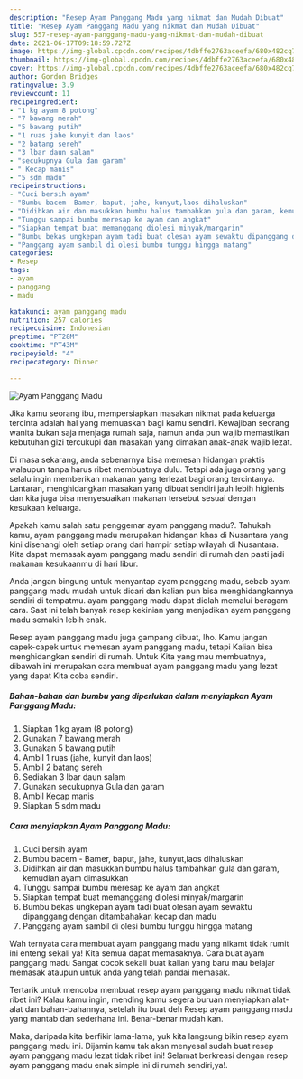 ```yaml
---
description: "Resep Ayam Panggang Madu yang nikmat dan Mudah Dibuat"
title: "Resep Ayam Panggang Madu yang nikmat dan Mudah Dibuat"
slug: 557-resep-ayam-panggang-madu-yang-nikmat-dan-mudah-dibuat
date: 2021-06-17T09:18:59.727Z
image: https://img-global.cpcdn.com/recipes/4dbffe2763aceefa/680x482cq70/ayam-panggang-madu-foto-resep-utama.jpg
thumbnail: https://img-global.cpcdn.com/recipes/4dbffe2763aceefa/680x482cq70/ayam-panggang-madu-foto-resep-utama.jpg
cover: https://img-global.cpcdn.com/recipes/4dbffe2763aceefa/680x482cq70/ayam-panggang-madu-foto-resep-utama.jpg
author: Gordon Bridges
ratingvalue: 3.9
reviewcount: 11
recipeingredient:
- "1 kg ayam 8 potong"
- "7 bawang merah"
- "5 bawang putih"
- "1 ruas jahe kunyit dan laos"
- "2 batang sereh"
- "3 lbar daun salam"
- "secukupnya Gula dan garam"
- " Kecap manis"
- "5 sdm madu"
recipeinstructions:
- "Cuci bersih ayam"
- "Bumbu bacem  Bamer, baput, jahe, kunyut,laos dihaluskan"
- "Didihkan air dan masukkan bumbu halus tambahkan gula dan garam, kemudian ayam dimasukkan"
- "Tunggu sampai bumbu meresap ke ayam dan angkat"
- "Siapkan tempat buat memanggang diolesi minyak/margarin"
- "Bumbu bekas ungkepan ayam tadi buat olesan ayam sewaktu dipanggang dengan ditambahakan kecap dan madu"
- "Panggang ayam sambil di olesi bumbu tunggu hingga matang"
categories:
- Resep
tags:
- ayam
- panggang
- madu

katakunci: ayam panggang madu 
nutrition: 257 calories
recipecuisine: Indonesian
preptime: "PT28M"
cooktime: "PT43M"
recipeyield: "4"
recipecategory: Dinner

---
```



![Ayam Panggang Madu](https://img-global.cpcdn.com/recipes/4dbffe2763aceefa/680x482cq70/ayam-panggang-madu-foto-resep-utama.jpg)

Jika kamu seorang ibu, mempersiapkan masakan nikmat pada keluarga tercinta adalah hal yang memuaskan bagi kamu sendiri. Kewajiban seorang  wanita bukan saja menjaga rumah saja, namun anda pun wajib memastikan kebutuhan gizi tercukupi dan masakan yang dimakan anak-anak wajib lezat.

Di masa  sekarang, anda sebenarnya bisa memesan hidangan praktis walaupun tanpa harus ribet membuatnya dulu. Tetapi ada juga orang yang selalu ingin memberikan makanan yang terlezat bagi orang tercintanya. Lantaran, menghidangkan masakan yang dibuat sendiri jauh lebih higienis dan kita juga bisa menyesuaikan makanan tersebut sesuai dengan kesukaan keluarga. 



Apakah kamu salah satu penggemar ayam panggang madu?. Tahukah kamu, ayam panggang madu merupakan hidangan khas di Nusantara yang kini disenangi oleh setiap orang dari hampir setiap wilayah di Nusantara. Kita dapat memasak ayam panggang madu sendiri di rumah dan pasti jadi makanan kesukaanmu di hari libur.

Anda jangan bingung untuk menyantap ayam panggang madu, sebab ayam panggang madu mudah untuk dicari dan kalian pun bisa menghidangkannya sendiri di tempatmu. ayam panggang madu dapat diolah memalui beragam cara. Saat ini telah banyak resep kekinian yang menjadikan ayam panggang madu semakin lebih enak.

Resep ayam panggang madu juga gampang dibuat, lho. Kamu jangan capek-capek untuk memesan ayam panggang madu, tetapi Kalian bisa menghidangkan sendiri di rumah. Untuk Kita yang mau membuatnya, dibawah ini merupakan cara membuat ayam panggang madu yang lezat yang dapat Kita coba sendiri.

<!--inarticleads1-->

##### Bahan-bahan dan bumbu yang diperlukan dalam menyiapkan Ayam Panggang Madu:

1. Siapkan 1 kg ayam (8 potong)
1. Gunakan 7 bawang merah
1. Gunakan 5 bawang putih
1. Ambil 1 ruas (jahe, kunyit dan laos)
1. Ambil 2 batang sereh
1. Sediakan 3 lbar daun salam
1. Gunakan secukupnya Gula dan garam
1. Ambil  Kecap manis
1. Siapkan 5 sdm madu




<!--inarticleads2-->

##### Cara menyiapkan Ayam Panggang Madu:

1. Cuci bersih ayam
1. Bumbu bacem  - Bamer, baput, jahe, kunyut,laos dihaluskan
1. Didihkan air dan masukkan bumbu halus tambahkan gula dan garam, kemudian ayam dimasukkan
1. Tunggu sampai bumbu meresap ke ayam dan angkat
1. Siapkan tempat buat memanggang diolesi minyak/margarin
1. Bumbu bekas ungkepan ayam tadi buat olesan ayam sewaktu dipanggang dengan ditambahakan kecap dan madu
1. Panggang ayam sambil di olesi bumbu tunggu hingga matang




Wah ternyata cara membuat ayam panggang madu yang nikamt tidak rumit ini enteng sekali ya! Kita semua dapat memasaknya. Cara buat ayam panggang madu Sangat cocok sekali buat kalian yang baru mau belajar memasak ataupun untuk anda yang telah pandai memasak.

Tertarik untuk mencoba membuat resep ayam panggang madu nikmat tidak ribet ini? Kalau kamu ingin, mending kamu segera buruan menyiapkan alat-alat dan bahan-bahannya, setelah itu buat deh Resep ayam panggang madu yang mantab dan sederhana ini. Benar-benar mudah kan. 

Maka, daripada kita berfikir lama-lama, yuk kita langsung bikin resep ayam panggang madu ini. Dijamin kamu tak akan menyesal sudah buat resep ayam panggang madu lezat tidak ribet ini! Selamat berkreasi dengan resep ayam panggang madu enak simple ini di rumah sendiri,ya!.

